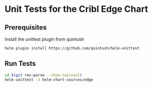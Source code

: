 # Unit Tests for the Cribl Edge Chart

## Prerequisites
Install the unittest plugin from quintush

```bash
helm plugin install https://github.com/quintush/helm-unittest
```

## Run Tests
```bash
cd $(git rev-parse --show-toplevel)
helm unittest -3 helm-chart-sources/edge
```